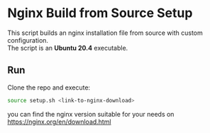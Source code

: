 # Nginx Build from Source Setup

This script builds an nginx installation file from source with custom configuration.\
The script is an **Ubuntu 20.4** executable.

## Run

Clone the repo and execute:

```bash
source setup.sh <link-to-nginx-download>
```

you can find the nginx version suitable for your needs on <https://nginx.org/en/download.html>
